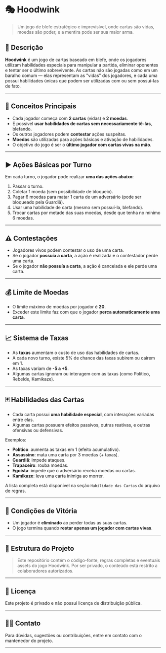 # 🎭 Hoodwink

> Um jogo de blefe estratégico e imprevisível, onde cartas são vidas, moedas são poder, e a mentira pode ser sua maior arma.

## 📌 Descrição

**Hoodwink** é um jogo de cartas baseado em blefe, onde os jogadores utilizam habilidades especiais para manipular a partida, eliminar oponentes e tentar ser o último sobrevivente. As cartas não são jogadas como em um baralho comum — elas representam as "vidas" dos jogadores, e cada uma possui habilidades únicas que podem ser utilizadas com ou sem possuí-las de fato.

---

## 🧠 Conceitos Principais

- Cada jogador começa com **2 cartas** (vidas) e **2 moedas**.
- É possível **usar habilidades de cartas sem necessariamente tê-las**, blefando.
- Os outros jogadores podem **contestar** ações suspeitas.
- **Moedas** são utilizadas para ações básicas e ativação de habilidades.
- O objetivo do jogo é ser o **último jogador com cartas vivas na mão**.

---

## ▶️ Ações Básicas por Turno

Em cada turno, o jogador pode realizar **uma das ações abaixo**:

1. Passar o turno.
2. Coletar 1 moeda (sem possibilidade de bloqueio).
3. Pagar 6 moedas para matar 1 carta de um adversário (pode ser bloqueado pela Guardiã).
4. Usar uma habilidade de carta (mesmo sem possuí-la, blefando).
5. Trocar cartas por metade das suas moedas, desde que tenha no mínimo 6 moedas.

---

## ⚠️ Contestações

- Jogadores vivos podem contestar o uso de uma carta.
- Se o jogador **possuía a carta**, a ação é realizada e o contestador perde uma carta.
- Se o jogador **não possuía a carta**, a ação é cancelada e ele perde uma carta.

---

## 💰 Limite de Moedas

- O limite máximo de moedas por jogador é **20**.
- Exceder este limite faz com que o jogador **perca automaticamente uma carta**.

---

## 📈 Sistema de Taxas

- As **taxas** aumentam o custo de uso das habilidades de cartas.
- A cada novo turno, existe 5% de chance das taxas subirem ou caírem em 1.
- As taxas variam de **-5 a +5**.
- Algumas cartas ignoram ou interagem com as taxas (como Político, Rebelde, Kamikaze).

---

## 🃏 Habilidades das Cartas

- Cada carta possui **uma habilidade especial**, com interações variadas entre elas.
- Algumas cartas possuem efeitos passivos, outras reativas, e outras ofensivas ou defensivas.

Exemplos:
- **Político**: aumenta as taxas em 1 (efeito acumulativo).
- **Assassino**: mata uma carta por 3 moedas (+ taxas).
- **Guardiã**: impede ataques.
- **Trapaceiro**: rouba moedas.
- **Egoísta**: impede que o adversário receba moedas ou cartas.
- **Kamikaze**: leva uma carta inimiga ao morrer.

A lista completa está disponível na seção `Habilidade das Cartas` do arquivo de regras.

---

## 🏁 Condições de Vitória

- Um jogador é **eliminado** ao perder todas as suas cartas.
- O jogo termina quando **restar apenas um jogador com cartas vivas**.

---

## 📂 Estrutura do Projeto

> Este repositório contém o código-fonte, regras completas e eventuais assets do jogo Hoodwink. Por ser privado, o conteúdo está restrito a colaboradores autorizados.

---

## 📄 Licença

Este projeto é privado e não possui licença de distribuição pública.

---

## 👨‍💻 Contato

Para dúvidas, sugestões ou contribuições, entre em contato com o mantenedor do projeto.

---

